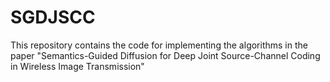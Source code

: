 # SGDJSCC
This repository contains the code for implementing the algorithms in the paper "Semantics-Guided Diffusion for Deep Joint Source-Channel Coding in Wireless Image Transmission"
